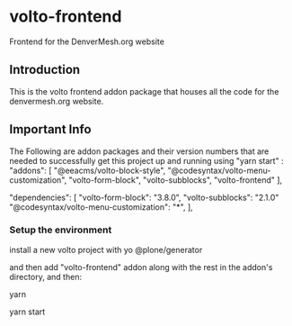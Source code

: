 # volto-frontend

Frontend for the DenverMesh.org website     

## Introduction

This is the volto frontend addon package that houses all the code for the denvermesh.org website.


## Important Info

The Following are addon packages and their version numbers that are needed to successfully get this project up and running using "yarn start" :
"addons": [
    "@eeacms/volto-block-style",
    "@codesyntax/volto-menu-customization",
    "volto-form-block",
    "volto-subblocks",
    "volto-frontend"
  ],

"dependencies": [
"volto-form-block": "3.8.0",
"volto-subblocks": "2.1.0"
"@codesyntax/volto-menu-customization": "*",
],



### Setup the environment
install a new volto project with yo @plone/generator

and then add "volto-frontend" addon along with the rest in the addon's directory, and then:

yarn

yarn start


